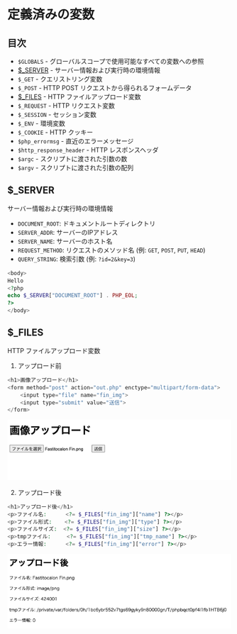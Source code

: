 # 定義済みの変数

## 目次

- `$GLOBALS` - グローバルスコープで使用可能なすべての変数への参照
- [$_SERVER](#_server) - サーバー情報および実行時の環境情報
- `$_GET` - クエリストリング変数
- `$_POST` - HTTP POST リクエストから得られるフォームデータ
- [$_FILES](#_files) - HTTP ファイルアップロード変数
- `$_REQUEST` - HTTP リクエスト変数
- `$_SESSION` - セッション変数
- `$_ENV` - 環境変数
- `$_COOKIE` - HTTP クッキー
- `$php_errormsg` - 直近のエラーメッセージ
- `$http_response_header` - HTTP レスポンスヘッダ
- `$argc` - スクリプトに渡された引数の数
- `$argv` - スクリプトに渡された引数の配列

## $_SERVER

サーバー情報および実行時の環境情報

- `DOCUMENT_ROOT`: ドキュメントルートディレクトリ
- `SERVER_ADDR`: サーバーのIPアドレス
- `SERVER_NAME`: サーバーのホスト名
- `REQUEST_METHOD`: リクエストのメソッド名 (例: `GET`, `POST`, `PUT`, `HEAD`)
- `QUERY_STRING`: 検索引数 (例: `?id=2&key=3`)

```php
<body>
Hello
<?php 
echo $_SERVER["DOCUMENT_ROOT"] . PHP_EOL;
?>
</body>
```

## $_FILES

HTTP ファイルアップロード変数

1. アップロード前

```php
<h1>画像アップロード</h1>
<form method="post" action="out.php" enctype="multipart/form-data">
    <input type="file" name="fin_img">
    <input type="submit" value="送信">
</form>
```

![alt](/predefined/variables/img/files_before.png)

2. アップロード後

```php
<h1>アップロード後</h1>
<p>ファイル名:      <?= $_FILES["fin_img"]["name"] ?></p>
<p>ファイル形式:    <?= $_FILES["fin_img"]["type"] ?></p>
<p>ファイルサイズ:  <?= $_FILES["fin_img"]["size"] ?></p>
<p>tmpファイル:     <?= $_FILES["fin_img"]["tmp_name"] ?></p>
<p>エラー情報:      <?= $_FILES["fin_img"]["error"] ?></p>
```

![alt](/predefined/variables/img/files_after.png)

